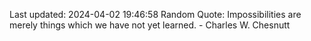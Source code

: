 Last updated: 2024-04-02 19:46:58
Random Quote: Impossibilities are merely things which we have not yet learned. - Charles W. Chesnutt